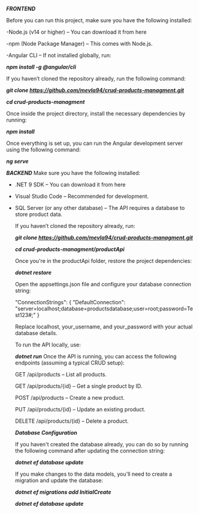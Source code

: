 ***FRONTEND***

Before you can run this project, make sure you have the following installed:

-Node.js (v14 or higher) – You can download it from here

-npm (Node Package Manager) – This comes with Node.js.

-Angular CLI – If not installed globally, run:

   ***npm install -g @angular/cli***

   If you haven’t cloned the repository already, run the following command:
   
   ***git clone https://github.com/mevla94/crud-products-managment.git***
   
   ***cd crud-products-managment***
   
   Once inside the project directory, install the necessary dependencies by running:
   
   ***npm install***
   
   Once everything is set up, you can run the Angular development server using the following command:

   ***ng serve***

   ***BACKEND***
   Make sure you have the following installed:

- .NET 9 SDK – You can download it from here

- Visual Studio Code  – Recommended for development.

- SQL Server (or any other database) – The API requires a database to store product data.
  
  If you haven’t cloned the repository already, run:
  
  ***git clone https://github.com/mevla94/crud-products-managment.git***
  
  ***cd crud-products-managment/productApi***
  
  Once you're in the productApi folder, restore the project dependencies:

  ***dotnet restore***
  
  Open the appsettings.json file and configure your database connection string:
  
   "ConnectionStrings": {
    "DefaultConnection": "server=localhost;database=productsdatabase;user=root;password=Test123#;"
  }
  
  Replace localhost, your_username, and your_password with your actual database details.

  To run the API locally, use:

  ***dotnet run***
  Once the API is running, you can access the following endpoints (assuming a typical CRUD setup):

   GET /api/products – List all products.

   GET /api/products/{id} – Get a single product by ID.

   POST /api/products – Create a new product.

   PUT /api/products/{id} – Update an existing product.

   DELETE /api/products/{id} – Delete a product.

  ***Database Configuration***

  If you haven't created the database already, you can do so by running the following command after updating the connection string:

     ***dotnet ef database update***
  
  If you make changes to the data models, you'll need to create a migration and update the database:
  
     ***dotnet ef migrations add InitialCreate***
  
     ***dotnet ef database update***











  
 




